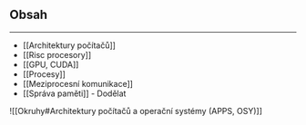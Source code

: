 
## Obsah
___
- [[Architektury počítačů]]
- [[Risc procesory]]
- [[GPU, CUDA]]
- [[Procesy]]
- [[Meziprocesní komunikace]]
- [[Správa paměti]] - Dodělat

![[Okruhy#Architektury počítačů a operační systémy (APPS, OSY)]]